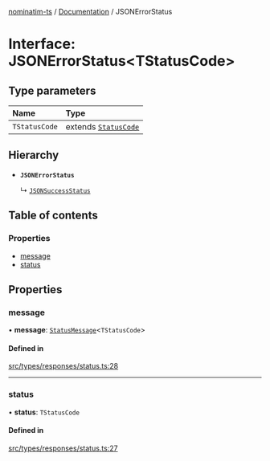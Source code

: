 [nominatim-ts](../README.md) / [Documentation](../modules.md) / JSONErrorStatus

# Interface: JSONErrorStatus<TStatusCode\>

## Type parameters

| Name | Type |
| :------ | :------ |
| `TStatusCode` | extends [`StatusCode`](../modules.md#statuscode) |

## Hierarchy

- **`JSONErrorStatus`**

  ↳ [`JSONSuccessStatus`](JSONSuccessStatus.md)

## Table of contents

### Properties

- [message](JSONErrorStatus.md#message)
- [status](JSONErrorStatus.md#status)

## Properties

### message

• **message**: [`StatusMessage`](../modules.md#statusmessage)<`TStatusCode`\>

#### Defined in

[src/types/responses/status.ts:28](https://github.com/blksnk/nominatim-ts/blob/2f25718/src/types/responses/status.ts#L28)

___

### status

• **status**: `TStatusCode`

#### Defined in

[src/types/responses/status.ts:27](https://github.com/blksnk/nominatim-ts/blob/2f25718/src/types/responses/status.ts#L27)
